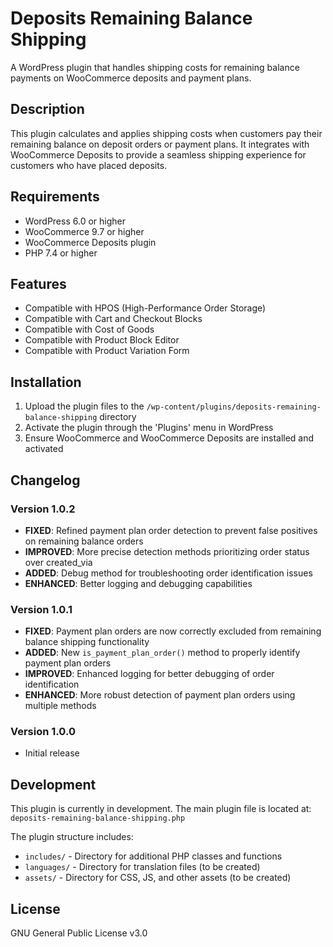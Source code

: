 # Deposits Remaining Balance Shipping

A WordPress plugin that handles shipping costs for remaining balance payments on WooCommerce deposits and payment plans.

## Description

This plugin calculates and applies shipping costs when customers pay their remaining balance on deposit orders or payment plans. It integrates with WooCommerce Deposits to provide a seamless shipping experience for customers who have placed deposits.

## Requirements

- WordPress 6.0 or higher
- WooCommerce 9.7 or higher
- WooCommerce Deposits plugin
- PHP 7.4 or higher

## Features

- Compatible with HPOS (High-Performance Order Storage)
- Compatible with Cart and Checkout Blocks
- Compatible with Cost of Goods
- Compatible with Product Block Editor
- Compatible with Product Variation Form

## Installation

1. Upload the plugin files to the `/wp-content/plugins/deposits-remaining-balance-shipping` directory
2. Activate the plugin through the 'Plugins' menu in WordPress
3. Ensure WooCommerce and WooCommerce Deposits are installed and activated

## Changelog

### Version 1.0.2
- **FIXED**: Refined payment plan order detection to prevent false positives on remaining balance orders
- **IMPROVED**: More precise detection methods prioritizing order status over created_via
- **ADDED**: Debug method for troubleshooting order identification issues
- **ENHANCED**: Better logging and debugging capabilities

### Version 1.0.1
- **FIXED**: Payment plan orders are now correctly excluded from remaining balance shipping functionality
- **ADDED**: New `is_payment_plan_order()` method to properly identify payment plan orders
- **IMPROVED**: Enhanced logging for better debugging of order identification
- **ENHANCED**: More robust detection of payment plan orders using multiple methods

### Version 1.0.0
- Initial release

## Development

This plugin is currently in development. The main plugin file is located at:
`deposits-remaining-balance-shipping.php`

The plugin structure includes:
- `includes/` - Directory for additional PHP classes and functions
- `languages/` - Directory for translation files (to be created)
- `assets/` - Directory for CSS, JS, and other assets (to be created)

## License

GNU General Public License v3.0
